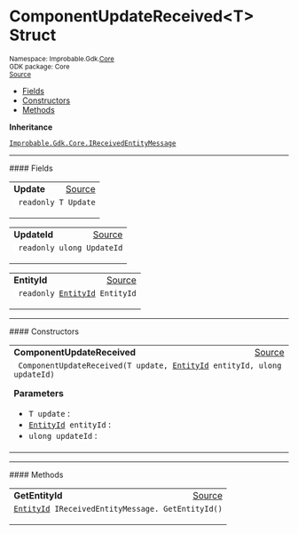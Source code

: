 
# ComponentUpdateReceived&lt;T&gt; Struct
<sup>
Namespace: Improbable.Gdk.<a href="{{urlRoot}}/api/core-index">Core</a><br/>
GDK package: Core<br/>
<a href="https://www.github.com/spatialos/gdk-for-unity/blob/0.2.1/workers/unity/Packages/com.improbable.gdk.core/UpdatesAndEvents/ComponentUpdateToSend.cs/#L29">Source</a>
<style>
a code {
                    padding: 0em 0.25em!important;
}
code {
                    background-color: #ffffff!important;
}
</style>
</sup>
<nav id="pageToc" class="page-toc"><ul><li><a href="#fields">Fields</a>
<li><a href="#constructors">Constructors</a>
<li><a href="#methods">Methods</a>
</ul></nav>



</p>

<b>Inheritance</b>

<code><a href="{{urlRoot}}/api/core/i-received-entity-message">Improbable.Gdk.Core.IReceivedEntityMessage</a></code>






</p>
<hr style="width:100%; border-top-color:#d8d8d8" />
#### Fields


</p>




<table width="100%">
    <tr>
        <td style="border-right:none"><b>Update</b></td>
        <td style="border-left:none; text-align:right"><a href="https://www.github.com/spatialos/gdk-for-unity/blob/0.2.1/workers/unity/Packages/com.improbable.gdk.core/UpdatesAndEvents/ComponentUpdateToSend.cs/#L31">Source</a></td>
    </tr>
    <tr>
        <td colspan="2">
<code> readonly T Update</code></p>


</td>
    </tr>
</table>


<table width="100%">
    <tr>
        <td style="border-right:none"><b>UpdateId</b></td>
        <td style="border-left:none; text-align:right"><a href="https://www.github.com/spatialos/gdk-for-unity/blob/0.2.1/workers/unity/Packages/com.improbable.gdk.core/UpdatesAndEvents/ComponentUpdateToSend.cs/#L32">Source</a></td>
    </tr>
    <tr>
        <td colspan="2">
<code> readonly ulong UpdateId</code></p>


</td>
    </tr>
</table>


<table width="100%">
    <tr>
        <td style="border-right:none"><b>EntityId</b></td>
        <td style="border-left:none; text-align:right"><a href="https://www.github.com/spatialos/gdk-for-unity/blob/0.2.1/workers/unity/Packages/com.improbable.gdk.core/UpdatesAndEvents/ComponentUpdateToSend.cs/#L33">Source</a></td>
    </tr>
    <tr>
        <td colspan="2">
<code> readonly <a href="{{urlRoot}}/api/core/entity-id">EntityId</a> EntityId</code></p>


</td>
    </tr>
</table>







</p>
<hr style="width:100%; border-top-color:#d8d8d8" />
#### Constructors


</p>




<table width="100%">
    <tr>
        <td style="border-right:none"><b>ComponentUpdateReceived</b></td>
        <td style="border-left:none; text-align:right"><a href="https://www.github.com/spatialos/gdk-for-unity/blob/0.2.1/workers/unity/Packages/com.improbable.gdk.core/UpdatesAndEvents/ComponentUpdateToSend.cs/#L35">Source</a></td>
    </tr>
    <tr>
        <td colspan="2">
<code> ComponentUpdateReceived(T update, <a href="{{urlRoot}}/api/core/entity-id">EntityId</a> entityId, ulong updateId)</code></p>



</p>

<b>Parameters</b>

<ul>
<li><code>T update</code> : </li>
<li><code><a href="{{urlRoot}}/api/core/entity-id">EntityId</a> entityId</code> : </li>
<li><code>ulong updateId</code> : </li>
</ul>





</td>
    </tr>
</table>




</p>
<hr style="width:100%; border-top-color:#d8d8d8" />
#### Methods


</p>




<table width="100%">
    <tr>
        <td style="border-right:none"><b>GetEntityId</b></td>
        <td style="border-left:none; text-align:right"><a href="https://www.github.com/spatialos/gdk-for-unity/blob/0.2.1/workers/unity/Packages/com.improbable.gdk.core/UpdatesAndEvents/ComponentUpdateToSend.cs/#L42">Source</a></td>
    </tr>
    <tr>
        <td colspan="2">
<code><a href="{{urlRoot}}/api/core/entity-id">EntityId</a> IReceivedEntityMessage. GetEntityId()</code></p>






</td>
    </tr>
</table>





